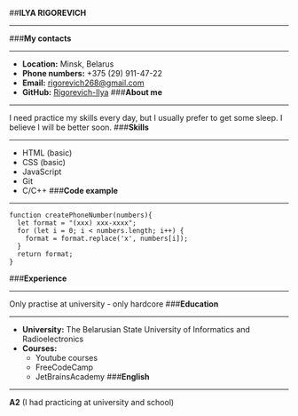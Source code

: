 ##**ILYA RIGOREVICH**
***
###**My contacts**
***
- **Location:** Minsk, Belarus
- **Phone numbers:** +375 (29) 911-47-22
- **Email:** rigorevich268@gmail.com
- **GitHub:** [Rigorevich-Ilya](https://github.com/Rigorevich)
###**About me**
***
I need practice my skills every day, but I usually prefer to get some sleep. I believe I will be better soon.
###**Skills**
***
- HTML (basic)
- CSS (basic)
- JavaScript
- Git
- C/C++
###**Code example**
***
```
function createPhoneNumber(numbers){
  let format = "(xxx) xxx-xxxx";
  for (let i = 0; i < numbers.length; i++) {
    format = format.replace('x', numbers[i]);
  }
  return format;
}
```
###**Experience**
***
Only practise at university - only hardcore
###**Education**
***
- **University:** The Belarusian State University of Informatics and Radioelectronics
- **Courses:**
    * Youtube courses
    * FreeCodeCamp
    * JetBrainsAcademy
###**English**
***
**A2** (I had practicing at university and school)
